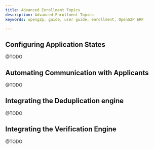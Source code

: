```yaml
---
title: Advanced Enrollment Topics
description: Advanced Enrollment Topics
keywords: openg2p, guide, user guide, enrollment, OpenG2P ERP

---
```


## Configuring Application States

@TODO

## Automating Communication with Applicants

@TODO

## Integrating the Deduplication engine

@TODO

## Integrating the Verification Engine

@TODO
